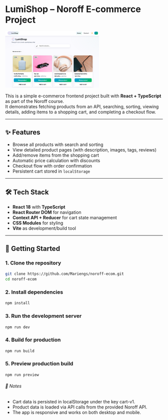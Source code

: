 # LumiShop – Noroff E-commerce Project

<img src="/src/assets/Skjermbilde 2025-09-26 kl. 13.46.33.png" alt="Forside" width="300">

This is a simple e-commerce frontend project built with **React + TypeScript** as part of the Noroff course.  
It demonstrates fetching products from an API, searching, sorting, viewing details, adding items to a shopping cart, and completing a checkout flow.

---

## ✨ Features

- Browse all products with search and sorting
- View detailed product pages (with description, images, tags, reviews)
- Add/remove items from the shopping cart
- Automatic price calculation with discounts
- Checkout flow with order confirmation
- Persistent cart stored in `localStorage`

---

## 🛠️ Tech Stack

- **React 18** with **TypeScript**
- **React Router DOM** for navigation
- **Context API + Reducer** for cart state management
- **CSS Modules** for styling
- **Vite** as development/build tool

---

## 🚀 Getting Started

### 1. Clone the repository

```bash
git clone https://github.com/Mariengs/noroff-ecom.git
cd noroff-ecom
```

### 2. Install dependencies

```bash
npm install
```

### 3. Run the development server

```bash
npm run dev
```

### 4. Build for production

```bash
npm run build
```

### 5. Preview production build

```bash
npm run preview
```

###### 📌 Notes

- Cart data is persisted in localStorage under the key cart-v1.
- Product data is loaded via API calls from the provided Noroff API.
- The app is responsive and works on both desktop and mobile.
